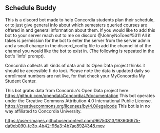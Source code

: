 ## Schedule Buddy

This is a discord bot made to help Concordia students plan their schedule, or to just give general info about which semesters queried courses are offered in and general information about them.
If you would like to add this bot to your server reach out to me on discord @JohnyNoToes#5311
All it takes is permission for the bot to enter the server from the server admin and a small change in the discord_config file to add the channel id of the channel you would like the bot to exist in.
(The following is repeated in the bot's 'info' prompt).

Concordia collects all kinds of data and its Open Data project thinks it should be accessible (I do too).
Please note the data is updated daily so enrollment numbers are not live, for that check your MyConcordia My Student Center.

This bot grabs data from Concordia's Open Data project here:
https://github.com/opendataConcordiaU/documentation
This bot operates under the Creative Commons Attribution 4.0 International Public License. https://creativecommons.org/licenses/by/4.0/legalcode
This bot is in no way affiliated to Concordia University.


https://user-images.githubusercontent.com/96750813/193606975-da9eb090-fc3b-4b42-96a3-4b7ae8924348.mov


